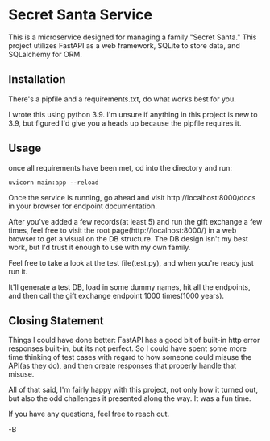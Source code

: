 # Secret Santa Service

This is a microservice designed for managing a family "Secret Santa."  This project utilizes FastAPI as a web framework, SQLite to store data, and SQLalchemy for ORM.
  
## Installation

There's a pipfile and a requirements.txt,  do what works best for you.  

I wrote this using python 3.9.  I'm unsure if anything in this project is new to 3.9, but figured I'd give you a heads up because the pipfile requires it.

## Usage

once all requirements have been met,  cd into the directory and run:

```
uvicorn main:app --reload
```

Once the service is running,  go ahead and visit http://localhost:8000/docs in your browser for endpoint documentation.  

After you've added a few records(at least 5) and run the gift exchange a few times,  feel free to visit the root page(http://localhost:8000/) in a web browser to get a visual on the DB structure. The DB design isn't my best work, but I'd trust it enough to use with my own family.  

Feel free to take a look at the test file(test.py), and when you're ready just run it.

It'll generate a test DB, load in some dummy names, hit all the endpoints, and then call the gift exchange endpoint 1000 times(1000 years).  

## Closing Statement

Things I could have done better:  FastAPI has a good bit of built-in http error responses built-in,  but its not perfect. So I could have spent some more time thinking of test cases with regard to how someone could misuse the API(as they do), and then create responses that properly handle that misuse.

All of that said, I'm fairly happy with this project, not only how it turned out, but also the odd challenges it presented along the way.  It was a fun time.  

If you have any questions, feel free to reach out.  

-B
